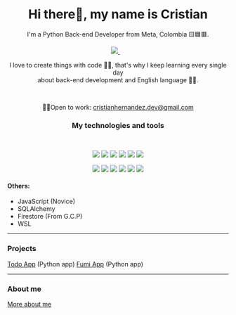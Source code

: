 <h1 align='center'>Hi there👋, my name is Cristian</h1>

<p align='center'>I'm a Python Back-end Developer from Meta, Colombia 🟨🟦🟥.</p>

<div align='center'>
  <a href="https://www.linkedin.com/in/cristianhdz90/">
    <img src="https://img.shields.io/badge/linkedin-%230077B5.svg?&style=for-the-badge&logo=linkedin&logoColor=white" />
  </a>&nbsp;&nbsp;&nbsp;
</div>

<p align='center'>I love to create things with code 👨‍💻, that's why I keep learning every single day <br/>
  about back-end development and English language 🐱‍🏍.</p><br/>
  
<p align='center'>🐱‍💻Open to work: <a href="mailto:cristianhernandez.dev@gmail.com">cristianhernandez.dev@gmail.com </a></p>

<h3 align='center'>My technologies and tools</h3><br/>

<p align='center'>
  <img src="https://img.shields.io/badge/Python-3776AB?style=for-the-badge&logo=python&logoColor=white"/>
  <img src="https://img.shields.io/badge/django-%23092E20.svg?style=for-the-badge&logo=django&logoColor=white"/>
  <img src="https://img.shields.io/badge/DJANGO-REST-ff1709?style=for-the-badge&logo=django&logoColor=white&color=ff1709&labelColor=gray"/>
  <img src="https://img.shields.io/badge/Flask-000000?style=for-the-badge&logo=flask&logoColor=white"/>
  <img src="https://img.shields.io/badge/Docker-2CA5E0?style=for-the-badge&logo=docker&logoColor=white"/>
  <img src="https://img.shields.io/badge/postgres-%23316192.svg?style=for-the-badge&logo=postgresql&logoColor=white"/>
</p>
<p align='center'>
  <img src="https://img.shields.io/badge/HTML5-E34F26?style=for-the-badge&logo=html5&logoColor=white"/>
  <img src="https://img.shields.io/badge/Git-F05032?style=for-the-badge&logo=git&logoColor=white"/>
  <img src="https://img.shields.io/badge/Ubuntu-E95420?style=for-the-badge&logo=ubuntu&logoColor=white"/>
  <img src="https://img.shields.io/badge/Heroku-430098?style=for-the-badge&logo=heroku&logoColor=white"/>
  <img src="https://img.shields.io/badge/CSS3-1572B6?style=for-the-badge&logo=css3&logoColor=white"/>
  <img src="https://img.shields.io/badge/Bootstrap-563D7C?style=for-the-badge&logo=bootstrap&logoColor=white"/>
</p>

#### Others:
* JavaScript (Novice)
* SQLAlchemy
* Firestore (From G.C.P)
* WSL

---
### Projects
[Todo App](https://github.com/CristianHdz90/todo_app) (Python app)
[Fumi App](https://github.com/CristianHdz90/fumi_app) (Python app)

---
### About me
[More about me](https://linktr.ee/CristianHdz90)








<!--
**CristianHdz90/cristianhdz90** is a ✨ _special_ ✨ repository because its `README.md` (this file) appears on your GitHub profile.

Here are some ideas to get you started:

- 🔭 I’m currently working on ...
- 🌱 I’m currently learning ...
- 👯 I’m looking to collaborate on ...
- 🤔 I’m looking for help with ...
- 💬 Ask me about ...
- 📫 How to reach me: ...
- 😄 Pronouns: ...
- ⚡ Fun fact: ...
-->
